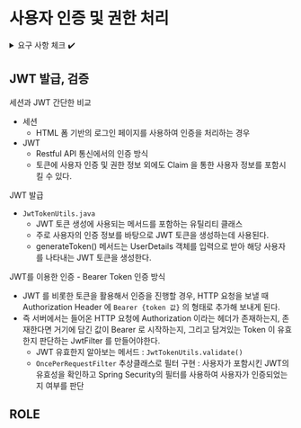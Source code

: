 # 사용자 인증 및 권한 처리

<details>
<summary>요구 사항 체크 ✔️</summary>
<div markdown="1">

- ✅ 요청을 보낸 사용자가 누구인지 구분할 수 있는 인증 체계가 갖춰져야 한다. 
    - ✅ ️JWT 기반의 토큰 인증 방식이 권장된다.
    - ✅ 사용자는 별도의 클라이언트를 통해 아이디와 비밀번호를 전달한다.
    - ✅ 로그인 URL로 아이디와 비밀번호가 전달되면, 해당 내용의 정당성을 확인하여 JWT를 발급하여 클라이언트에게 반환한다.
    - ✅ 클라이언트는 이후 이 JWT를 Bearer Authentication 방식으로 제시해야 한다.


- ✅ 사용자는 회원가입이 가능하다.
  - ✅ 아이디, 비밀번호를 제공하여 회원가입이 가능하다.
  - ✅ 서비스를 이용하려면 닉네임, 이름, 연령대, 이메일, 전화번호 정보를 추가해야 한다.
  - ✅ 사용자의 프로필 이미지가 업로드 가능하다.


- ✅ 사용자의 권한이 관리되어야 한다.
  - ✅️ 네 종류의 사용자가 있다. (비활성 사용자, 일반 사용자, 사업자 사용자, 관리자)
  - ✅ 최초의 회원가입시 비활성 사용자로 가입된다.
  - ✅ 비활성 사용자가 서비스를 위한 필수 정보를 추가하면 일반 사용자로 자동으로 전환된다.
  - ✅ 일반 사용자는 자신의 사업자 등록번호(가정)을 전달해 사업자 사용자로 전환신청을 할 수 있다.
    - ✅ 사업자 등록번호는 실제 형식과 일치할 필요 없다.
  - ✅ 관리자는 사업자 사용자 전환 신청 목록을 확인할 수 있다.
  - ✅ 관리자는 사업자 사용자 전환 신청을 수락 또는 거절할 수 있다.
  - ✅ 관리자는 서비스와 상관없이 고정된 사용자이다.
    - ✅ 다른 회원가입 과정을 통해 만들어진 사용자는 관리자가 될 수 없다.

</div>
</details>




## JWT 발급, 검증

세션과 JWT 간단한 비교
- 세션
  - HTML 폼 기반의 로그인 페이지를 사용하여 인증을 처리하는 경우
- JWT
  - Restful API 통신에서의 인증 방식
  - 토큰에 사용자 인증 및 권한 정보 외에도 Claim 을 통한 사용자 정보를 포함시킬 수 있다.

JWT 발급
- `JwtTokenUtils.java`
  - JWT 토큰 생성에 사용되는 메서드를 포함하는 유틸리티 클래스
  - 주로 사용자의 인증 정보를 바탕으로 JWT 토큰을 생성하는데 사용된다.
  - generateToken() 메서드는 UserDetails 객체를 입력으로 받아 해당 사용자를 나타내는 JWT 토큰을 생성한다.
  
JWT를 이용한 인증 - Bearer Token 인증 방식
- JWT 를 비롯한 토큰을 활용해서 인증을 진행할 경우, HTTP 요청을 보낼 때 Authorization Header 에  `Bearer {token 값}` 의 형태로 추가해 보내게 된다.
- 즉 서버에서는 들어온 HTTP 요청에 Authorization 이라는 헤더가 존재하는지, 존재한다면 거기에 담긴 값이 Bearer 로 시작하는지, 그리고 담겨있는 Token 이 유효한지 판단하는 JwtFilter 를 만들어야한다.
  - JWT 유효한지 알아보는 메서드 : `JwtTokenUtils.validate()`
  - `OncePerRequestFilter` 추상클래스로 필터 구현 : 사용자가 포함시킨 JWT의 유효성을 확인하고 Spring Security의 필터를 사용하여 사용자가 인증되었는지 여부를 판단

## ROLE

